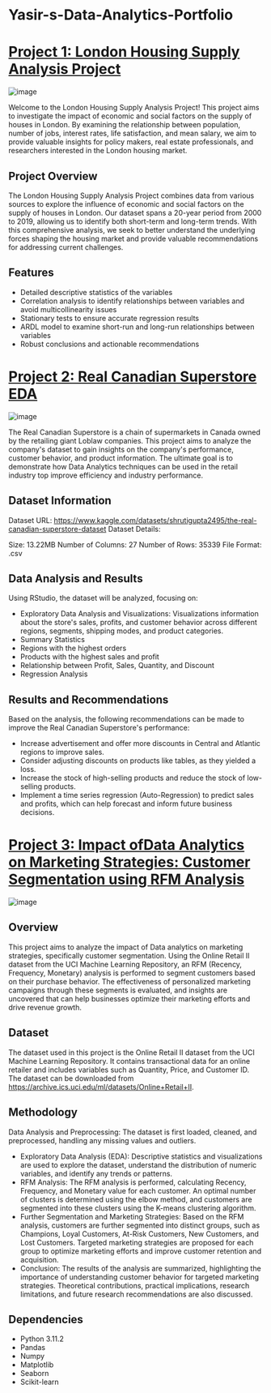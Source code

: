 # Yasir-s-Data-Analytics-Portfolio

# [Project 1: London Housing Supply Analysis Project](https://github.com/ykabir19/ykabir19/blob/main/London%20Housing%20Supply%20Analysis%20Project%20%20.ipynb)
![image](https://user-images.githubusercontent.com/116688829/233814178-e2e57d4f-8b80-464b-bd80-315317cc9a67.png)


Welcome to the London Housing Supply Analysis Project! This project aims to investigate the impact of economic and social factors on the supply of houses in London. By examining the relationship between population, number of jobs, interest rates, life satisfaction, and mean salary, we aim to provide valuable insights for policy makers, real estate professionals, and researchers interested in the London housing market.

## Project Overview
The London Housing Supply Analysis Project combines data from various sources to explore the influence of economic and social factors on the supply of houses in London. Our dataset spans a 20-year period from 2000 to 2019, allowing us to identify both short-term and long-term trends. With this comprehensive analysis, we seek to better understand the underlying forces shaping the housing market and provide valuable recommendations for addressing current challenges.

## Features
* Detailed descriptive statistics of the variables
* Correlation analysis to identify relationships between variables and avoid multicollinearity issues
* Stationary tests to ensure accurate regression results
* ARDL model to examine short-run and long-run relationships between variables
* Robust conclusions and actionable recommendations


# [Project 2: Real Canadian Superstore EDA](https://github.com/ykabir19/ykabir19/blob/2ccf8e25ce55183c4218b00a5280c19275b323d9/Exploratory%20Data%20Analysis%20Real%20Canadian%20Super%20store%20.R)
![image](https://user-images.githubusercontent.com/116688829/234446156-7d2afb2d-0f31-4133-8ef6-ab2bb8e62494.png)

The Real Canadian Superstore is a chain of supermarkets in Canada owned by the retailing giant Loblaw companies. This project aims to analyze the company's dataset to gain insights on the company's performance, customer behavior, and product information. The ultimate goal is to demonstrate how Data Analytics techniques can be used in the retail industry top  improve efficiency and industry performance.

## Dataset Information 
Dataset URL: https://www.kaggle.com/datasets/shrutigupta2495/the-real-canadian-superstore-dataset
Dataset Details:

Size: 13.22MB
Number of Columns: 27
Number of Rows: 35339
File Format: .csv

## Data Analysis and Results


Using RStudio, the dataset will be analyzed, focusing on:
* Exploratory Data Analysis and Visualizations: Visualizations information about the store's sales, profits, and customer behavior across different regions, segments, shipping modes, and product categories.
* Summary Statistics
* Regions with the highest orders
* Products with the highest sales and profit
* Relationship between Profit, Sales, Quantity, and Discount
* Regression Analysis

## Results and Recommendations

Based on the analysis, the following recommendations can be made to improve the Real Canadian Superstore's performance:
* Increase advertisement and offer more discounts in Central and Atlantic regions to improve sales.
* Consider adjusting discounts on products like tables, as they yielded a loss.
* Increase the stock of high-selling products and reduce the stock of low-selling products.
* Implement a time series regression (Auto-Regression) to predict sales and profits, which can help forecast and inform future business decisions.


# [Project 3: Impact ofData Analytics on Marketing Strategies: Customer Segmentation using RFM Analysis](https://github.com/ykabir19/ykabir19/blob/2ccf8e25ce55183c4218b00a5280c19275b323d9/Customer_Segmentation_Using_RFM_analysis_.ipynb)
![image](https://user-images.githubusercontent.com/116688829/234449236-7d6a58f5-4c7d-4c59-9747-9bbafb43a637.png)

## Overview 
This project aims to analyze the impact of Data analytics on marketing strategies, specifically customer segmentation. Using the Online Retail II dataset from the UCI Machine Learning Repository, an RFM (Recency, Frequency, Monetary) analysis is performed to segment customers based on their purchase behavior. The effectiveness of personalized marketing campaigns through these segments is evaluated, and insights are uncovered that can help businesses optimize their marketing efforts and drive revenue growth.

## Dataset 
The dataset used in this project is the Online Retail II dataset from the UCI Machine Learning Repository. It contains transactional data for an online retailer and includes variables such as Quantity, Price, and Customer ID. The dataset can be downloaded from https://archive.ics.uci.edu/ml/datasets/Online+Retail+II.

## Methodology
Data Analysis and Preprocessing: The dataset is first loaded, cleaned, and preprocessed, handling any missing values and outliers.
* Exploratory Data Analysis (EDA): Descriptive statistics and visualizations are used to explore the dataset, understand the distribution of numeric variables, and identify any trends or patterns.
* RFM Analysis: The RFM analysis is performed, calculating Recency, Frequency, and Monetary value for each customer. An optimal number of clusters is determined using the elbow method, and customers are segmented into these clusters using the K-means clustering algorithm.
* Further Segmentation and Marketing Strategies: Based on the RFM analysis, customers are further segmented into distinct groups, such as Champions, Loyal Customers, At-Risk Customers, New Customers, and Lost Customers. Targeted marketing strategies are proposed for each group to optimize marketing efforts and improve customer retention and acquisition.
* Conclusion: The results of the analysis are summarized, highlighting the importance of understanding customer behavior for targeted marketing strategies. Theoretical contributions, practical implications, research limitations, and future research recommendations are also discussed.

## Dependencies
* Python 3.11.2
* Pandas
* Numpy
* Matplotlib
* Seaborn
* Scikit-learn



